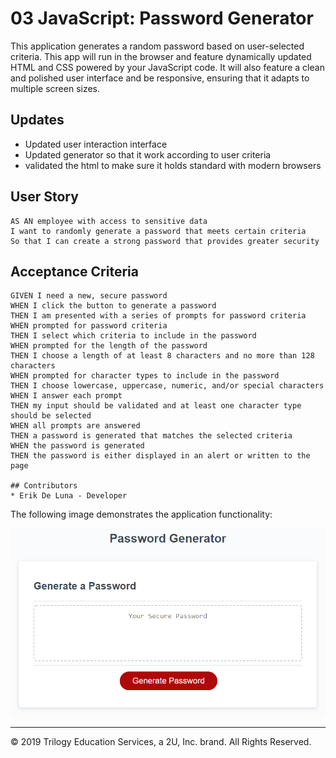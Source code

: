 # 03 JavaScript: Password Generator

This application generates a random password based on user-selected criteria. This app will run in the browser and feature dynamically updated HTML and CSS powered by your JavaScript code. It will also feature a clean and polished user interface and be responsive, ensuring that it adapts to multiple screen sizes.

## Updates
* Updated user interaction interface
* Updated generator so that it work according to user criteria 
* validated the html to make sure it holds standard with modern browsers


## User Story

```
AS AN employee with access to sensitive data
I want to randomly generate a password that meets certain criteria
So that I can create a strong password that provides greater security
```

## Acceptance Criteria

```
GIVEN I need a new, secure password
WHEN I click the button to generate a password
THEN I am presented with a series of prompts for password criteria
WHEN prompted for password criteria
THEN I select which criteria to include in the password
WHEN prompted for the length of the password
THEN I choose a length of at least 8 characters and no more than 128 characters
WHEN prompted for character types to include in the password
THEN I choose lowercase, uppercase, numeric, and/or special characters
WHEN I answer each prompt
THEN my input should be validated and at least one character type should be selected
WHEN all prompts are answered
THEN a password is generated that matches the selected criteria
WHEN the password is generated
THEN the password is either displayed in an alert or written to the page

## Contributors
* Erik De Luna - Developer 
```

The following image demonstrates the application functionality:

![password generator demo](./Assets/03-javascript-homework-demo.png)


- - -
© 2019 Trilogy Education Services, a 2U, Inc. brand. All Rights Reserved.
